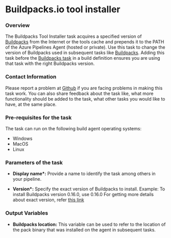 # Buildpacks.io tool installer


### Overview

The Buildpacks Tool Installer task acquires a specified version of [Buildpacks](https://buildpacks.io/) from the Internet or the tools cache and prepends it to the PATH of the Azure Pipelines Agent (hosted or private). Use this task to change the version of Buildpacks used in subsequent tasks like [Buildpacks]().
Adding this task before the [Buildpacks task]() in a build definition ensures you are using that task with the right Buildpacks version.


### Contact Information

Please report a problem at [Github](https://github.com/) if you are facing problems in making this task work. You can also share feedback about the task like, what more functionality should be added to the task, what other tasks you would like to have, at the same place.


### Pre-requisites for the task

The task can run on the following build agent operating systems:
- Windows
- MacOS
- Linux


### Parameters of the task

* **Display name\*:** Provide a name to identify the task among others in your pipeline.

* **Version\*:** Specify the exact version of Buildpacks to install.
Example: 
    To install Buildpacks version 0.16.0, use 0.16.0
For getting more details about exact version, refer [this link](https://github.com/buildpacks/pack/releases)


### Output Variables

* **Buildpacks location:** This variable can be used to refer to the location of the pack binary that was installed on the agent in subsequent tasks.
